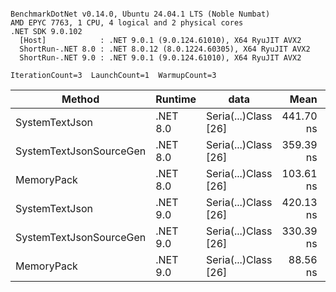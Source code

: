 ```

BenchmarkDotNet v0.14.0, Ubuntu 24.04.1 LTS (Noble Numbat)
AMD EPYC 7763, 1 CPU, 4 logical and 2 physical cores
.NET SDK 9.0.102
  [Host]            : .NET 9.0.1 (9.0.124.61010), X64 RyuJIT AVX2
  ShortRun-.NET 8.0 : .NET 8.0.12 (8.0.1224.60305), X64 RyuJIT AVX2
  ShortRun-.NET 9.0 : .NET 9.0.1 (9.0.124.61010), X64 RyuJIT AVX2

IterationCount=3  LaunchCount=1  WarmupCount=3  

```
| Method                  | Runtime  | data                 | Mean      | Error     | StdDev   | Min       | Max       | Gen0   | Allocated |
|------------------------ |--------- |--------------------- |----------:|----------:|---------:|----------:|----------:|-------:|----------:|
| SystemTextJson          | .NET 8.0 | Seria(...)Class [26] | 441.70 ns | 16.856 ns | 0.924 ns | 441.02 ns | 442.75 ns | 0.0196 |     328 B |
| SystemTextJsonSourceGen | .NET 8.0 | Seria(...)Class [26] | 359.39 ns | 55.691 ns | 3.053 ns | 356.48 ns | 362.57 ns | 0.0219 |     368 B |
| MemoryPack              | .NET 8.0 | Seria(...)Class [26] | 103.61 ns |  6.499 ns | 0.356 ns | 103.30 ns | 104.00 ns | 0.0076 |     128 B |
| SystemTextJson          | .NET 9.0 | Seria(...)Class [26] | 420.13 ns | 11.367 ns | 0.623 ns | 419.62 ns | 420.82 ns | 0.0196 |     328 B |
| SystemTextJsonSourceGen | .NET 9.0 | Seria(...)Class [26] | 330.39 ns | 25.064 ns | 1.374 ns | 328.91 ns | 331.62 ns | 0.0219 |     368 B |
| MemoryPack              | .NET 9.0 | Seria(...)Class [26] |  88.56 ns |  7.922 ns | 0.434 ns |  88.11 ns |  88.98 ns | 0.0076 |     128 B |
